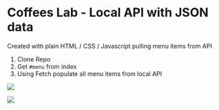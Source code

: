 # Coffees Lab - Local API with JSON data

Created with plain HTML / CSS / Javascript pulling menu items from API

1. Clone Repo
2. Get `#menu` from index
3. Using Fetch populate all menu items from local API

![](./screenshot.png)

![](./screenshot2.png)